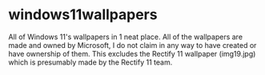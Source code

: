 # windows11wallpapers
All of Windows 11's wallpapers in 1 neat place.
All of the wallpapers are made and owned by Microsoft, I do not claim in any way to have created or have ownership of them.
This excludes the Rectify 11 wallpaper (img19.jpg) which is presumably made by the Rectify 11 team.
